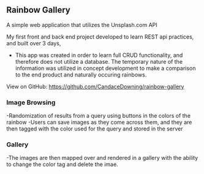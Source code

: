 ## Rainbow Gallery

A simple web application that utilizes the Unsplash.com API

My first front and back end project developed to learn REST api practices, and built over 3 days,

- This app was created in order to learn full CRUD functionality, and therefore does not utilize a database. The temporary nature of the information was utilized in concept development to make a comparison to the end product and naturally occuring rainbows.

View on GitHub: https://github.com/CandaceDowning/rainbow-gallery

### Image Browsing

-Randomization of results from a query using buttons in the colors of the rainbow
-Users can save images as they come across them, and they are then tagged with the color used for the query and stored in the server

### Gallery

-The images are then mapped over and rendered in a gallery with the ability to change the color tag and delete the imae.
